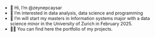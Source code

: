 - 👋 Hi, I’m @zeynepcaysar
- 👀 I’m interested in data analysis, data science and programming
- 🌱 I’m will start my masters in Information systems major with a data science minor in the University of Zurich in February 2025.
- 💃🏻 You can find here the portfolio of my projects.


<!---
zeynepcaysar/zeynepcaysar is a ✨ special ✨ repository because its `README.md` (this file) appears on your GitHub profile.
You can click the Preview link to take a look at your changes.
--->
